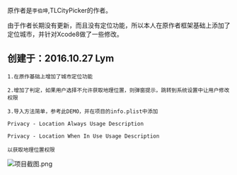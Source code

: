 原作者是`李伯坤`,TLCityPicker的作者。

由于作者长期没有更新，而且没有定位功能，所以本人在原作者框架基础上添加了定位城市，并针对Xcode8做了一些修改。



创建于：2016.10.27 Lym
---
    1.在原作基础上增加了城市定位功能

    2.增加了判定，如果用户选择不允许获取地理位置，则弹窗提示，跳转到系统设置中让用户修改权限

    3.导入方法简单，参考此DEMO，并在项目的info.plist中添加

    Privacy - Location Always Usage Description

    Privacy - Location When In Use Usage Description

    以获取地理位置权限
    
![项目截图.png](http://upload-images.jianshu.io/upload_images/2024647-3e3ed82be67b3d4b.png?imageMogr2/auto-orient/strip%7CimageView2/2/w/1240)
